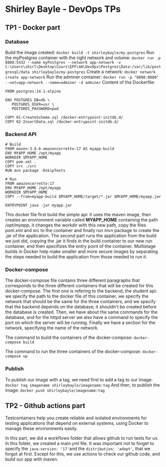# Shirley Bayle - DevOps TPs

## TP1 - Docker part
### Database
Build the image created:
`docker build -t shirleybayle/my-postgres`
Run the myPostgres container with the right network and volume:
`docker run -p 8888:5432 --name myPostgres --network app-network -v C:\Users\shirl\Desktop\Cours\EPF\4A\DevOps\Postgres\Data:/var/lib/postgresql/data shirleybayle/my-postgres`
Create a network:
`docker network create app-network`
Run the adminer container:
`docker run -p "8080:8080" --net=app-network --name=adminer -d adminer`
Content of the Dockerfile:
```
FROM postgres:14.1-alpine

ENV POSTGRES_DB=db \
   POSTGRES_USER=usr \
   POSTGRES_PASSWORD=pwd 

COPY 01-CreateScheme.sql /docker-entrypoint-initdb.d/
COPY 02-InsertData.sql /docker-entrypoint-initdb.d/
```

### Backend API
```
# Build
FROM maven:3.8.6-amazoncorretto-17 AS myapp-build
ENV MYAPP_HOME /opt/myapp
WORKDIR $MYAPP_HOME
COPY pom.xml .
COPY src ./src
RUN mvn package -DskipTests

# Run
FROM amazoncorretto:17
ENV MYAPP_HOME /opt/myapp
WORKDIR $MYAPP_HOME
COPY --from=myapp-build $MYAPP_HOME/target/*.jar $MYAPP_HOME/myapp.jar

ENTRYPOINT java -jar myapp.jar
```

This docker file first build the simple api: it uses the maven image, then creates an environment variable called **MYAPP_HOME** containing the path */opt/myapp*, it changes the workdir with this new path, copy the files pom.xml and src to the container and finally run mvn package to create the .jar of the application. The second part runs the application from the build we just did, copying the .jar it finds in the build container to our new run container, end then specifizes the entry point of the container.
Multistage builds in Docker help make smaller and more secure images by separating the steps needed to build the application from those needed to run it.

### Docker-compose
The docker-compose file contains three different paragraphs that corresponds to the three different containers that will be created for this docker-compose. The first one is refering to the backend, the student api: we specify the path to the docker file of this container, we specify the network that should be the same for the three containers, and we specify that the backend depends on the database; it shouldn't be created before the database is created. Then, we have about the same commands for the database, and for the httpd server we also have a command to specify the port on which the server will be running. Finally we have a section for the network, specifying the name of the network.

The command to build the containers of the docker-compose:
`docker-compose build`

The command to run the three containers of the docker-compose:
`docker-compose up` 

### Publish
To publish our image with a tag, we need first to add a tag to our image:
`docker tag imagename shirleybayle/imagename:tag`
And then, to publish the image:
`docker push shirleybayle/imagename:tag`

## TP2 - Github actions part
Testcontainers help you create reliable and isolated environments for testing applications that depend on external systems, using Docker to manage these environments easily.

In this part, we did a workflows folder that allows github to run tests for us. In this folder, we created a main.yml file. It was important not to forget to specify the `java-version: '17'`and the `distribution: 'adopt'`, that we forgot at first. Except for this, we use actions to check our github code, and build our app with maven.
